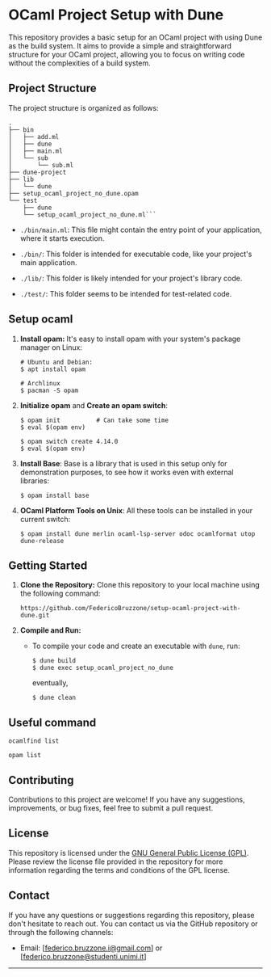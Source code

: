 # OCaml Project Setup with Dune

This repository provides a basic setup for an OCaml project with using Dune as the build system. It aims to provide a simple and straightforward structure for your OCaml project, allowing you to focus on writing code without the complexities of a build system.

## Project Structure

The project structure is organized as follows:

```
.
├── bin
│   ├── add.ml
│   ├── dune
│   ├── main.ml
│   └── sub
│       └── sub.ml
├── dune-project
├── lib
│   └── dune
├── setup_ocaml_project_no_dune.opam
└── test
    ├── dune
    └── setup_ocaml_project_no_dune.ml```
```

- `./bin/main.ml`: This file might contain the entry point of your application, where it starts execution.

- `./bin/`: This folder is intended for executable code, like your project's main application.

- `./lib/`: This folder is likely intended for your project's library code.

- `./test/`: This folder seems to be intended for test-related code.

## Setup ocaml

1. **Install opam:** It's easy to install opam with your system's package manager on Linux:
   ```
   # Ubuntu and Debian:
   $ apt install opam

   # Archlinux
   $ pacman -S opam
   ```

2. **Initialize opam** and **Create an opam switch**:
    ```
    $ opam init          # Can take some time
    $ eval $(opam env)
    ```
    ```
    $ opam switch create 4.14.0
    $ eval $(opam env)
    ```

3. **Install Base**: Base is a library that is used in this setup only for demonstration purposes, to see how it works even with external libraries:
    ```
    $ opam install base
    ```

4. **OCaml Platform Tools on Unix**: All these tools can be installed in your current switch:
    ```
    $ opam install dune merlin ocaml-lsp-server odoc ocamlformat utop dune-release
    ```

## Getting Started

1. **Clone the Repository:** Clone this repository to your local machine using the following command:

   ```
   https://github.com/FedericoBruzzone/setup-ocaml-project-with-dune.git
   ```

2. **Compile and Run:**

    - To compile your code and create an executable with `dune`, run:
        ```
        $ dune build 
        $ dune exec setup_ocaml_project_no_dune 
        ```
        eventually,
        ```
        $ dune clean
        ```

## Useful command

`ocamlfind list`

`opam list`

## Contributing

Contributions to this project are welcome! If you have any suggestions, improvements, or bug fixes, feel free to submit a pull request.

## License

This repository is licensed under the [GNU General Public License (GPL)](https://www.gnu.org/licenses/gpl-3.0.html). Please review the license file provided in the repository for more information regarding the terms and conditions of the GPL license.

## Contact

If you have any questions or suggestions regarding this repository, please don't hesitate to reach out. You can contact us via the GitHub repository or through the following channels:
- Email: [federico.bruzzone.i@gmail.com] or [federico.bruzzone@studenti.unimi.it]

---


